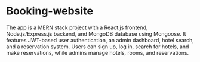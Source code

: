 # Booking-website
The app is a MERN stack project with a React.js frontend, Node.js/Express.js backend, and MongoDB database using Mongoose. It features JWT-based user authentication, an admin dashboard, hotel search, and a reservation system. Users can sign up, log in, search for hotels, and make reservations, while admins manage hotels, rooms, and reservations.
